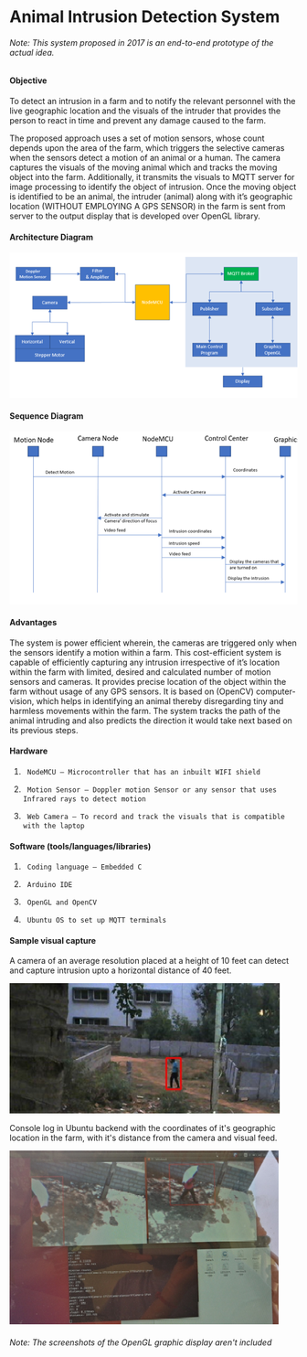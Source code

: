 # Animal Intrusion Detection System
######  Note: This system proposed in 2017 is an end-to-end prototype of the actual idea.

#### Objective

   To detect an intrusion in a farm and to notify the relevant personnel with the live geographic location and the visuals of the intruder that provides the person to react in time and prevent any damage caused to the farm.

The proposed approach uses a set of motion sensors, whose count depends upon the area of the farm, which triggers the selective cameras when the sensors detect a motion of an animal or a human. The camera captures the visuals of the moving animal which and tracks the moving object into the farm. Additionally, it transmits the visuals to MQTT server for image processing to identify the object of intrusion. Once the moving object is identified to be an animal, the intruder (animal) along with it’s geographic location (WITHOUT EMPLOYING A GPS SENSOR) in the farm is sent from server to the output display that is developed over OpenGL library.

#### Architecture Diagram
![Architecture.png](Architecture.png)

#### Sequence Diagram
![sequence_diagram.png](sequence_diagram.png)

#### Advantages
The system is power efficient wherein, the cameras are triggered only when the sensors identify a motion within a farm.
This cost-efficient system is capable of efficiently capturing any intrusion irrespective of it’s location within the farm with limited, desired and calculated number of motion sensors and cameras.
It provides precise location of the object within the farm without usage of any GPS sensors.
It is based on (OpenCV) computer-vision, which helps in identifying an animal thereby disregarding tiny and harmless movements within the farm.
The system tracks the path of the animal intruding and also predicts the direction it would take next based on its previous steps.

#### Hardware

1.      NodeMCU – Microcontroller that has an inbuilt WIFI shield
2.      Motion Sensor – Doppler motion Sensor or any sensor that uses Infrared rays to detect motion
3.      Web Camera – To record and track the visuals that is compatible with the laptop

#### Software (tools/languages/libraries)

1.      Coding language – Embedded C
2.      Arduino IDE
3.      OpenGL and OpenCV
4.      Ubuntu OS to set up MQTT terminals

#### Sample visual capture

A camera of an average resolution placed at a height of 10 feet can detect and capture intrusion upto a horizontal distance of 40 feet.

![Capture_1.png](Capture_1.png)

Console log in Ubuntu backend with the coordinates of it's geographic location in the farm, with it's distance from the camera and visual feed.

![Capture_2.png](Capture_2.png)

###### Note: The screenshots of the OpenGL graphic display aren't included
